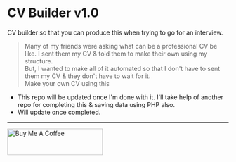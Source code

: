 # CV Builder v1.0
CV builder so that you can produce this when trying to go for an interview.
> Many of my friends were asking what can be a professional CV be like. I sent them my CV & told them to make their own using my structure.  
> But, I wanted to make all of it automated so that I don't have to sent them my CV & they don't have to wait for it.  
> Make your own CV using this  

- This repo will be updated once I'm done with it. I'll take help of another repo for completing this & saving data using PHP also. 
- Will update once completed.

---

<a href="https://www.buymeacoffee.com/nitinkumar" target="_blank"><img src="https://cdn.buymeacoffee.com/buttons/v2/default-yellow.png" alt="Buy Me A Coffee" style="height: 60px !important;width: 217px !important;" ></a>
